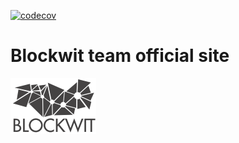 [![codecov](https://codecov.io/gh/cromlehg/blockwit.io/branch/master/graph/badge.svg)](https://codecov.io/gh/cromlehg/blockwit.io)
# Blockwit team official site
![blockwit](logo.png "blockwit")

